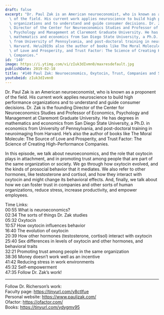 ```yaml
---
draft: false
excerpt: "Dr. Paul Zak is an American neuroeconomist, who is known as a proponent\
  \ of the field. His current work applies neuroscience to build high performance\
  \ organizations and to understand and guide consumer decisions. Dr. Zak is the founding\
  \ Director of the Center for Neuroeconomics Studies and Professor of Economics,\
  \ Psychology and Management at Claremont Graduate University. He has degrees in\
  \ mathematics and economics from San Diego State University, a Ph.D. in economics\
  \ from University of Pennsylvania, and post-doctoral training in neuroimaging from\
  \ Harvard. He\u2019s also the author of books like The Moral Molecule: The Source\
  \ of Love and Prosperity, and Trust Factor: The Science of Creating High-Performance\
  \ Companies."
id: '140'
image: https://i.ytimg.com/vi/zIuk3dIvmn0/maxresdefault.jpg
publishDate: 2019-02-18
title: '#140 Paul Zak: Neuroeconomics, Oxytocin, Trust, Companies and Society'
youtubeid: zIuk3dIvmn0
---
```

<div class="timelinks">

Dr. Paul Zak is an American neuroeconomist, who is known as a proponent of the field. His current work applies neuroscience to build high performance organizations and to understand and guide consumer decisions. Dr. Zak is the founding Director of the Center for Neuroeconomics Studies and Professor of Economics, Psychology and Management at Claremont Graduate University. He has degrees in mathematics and economics from San Diego State University, a Ph.D. in economics from University of Pennsylvania, and post-doctoral training in neuroimaging from Harvard. He’s also the author of books like The Moral Molecule: The Source of Love and Prosperity, and Trust Factor: The Science of Creating High-Performance Companies.

In this episode, we talk about neuroeconomics, and the role that oxytocin plays in attachment, and in promoting trust among people that are part of the same organization or society. We go through how oxytocin evolved, and the kinds of prosocial behavior that it mediates. We also refer to other hormones, like testosterone and cortisol, and how they interact with oxytocin and might change its behavioral effects. And, finally, we talk about how we can foster trust in companies and other sorts of human organizations, reduce stress, increase productivity, and empower employees.

Time Links:  
<time>00:55</time> What is neuroeconomics?  
<time>02:34</time> The sorts of things Dr. Zak studies                          
<time>05:32</time> Oxytocin              
<time>10:57</time> How oxytocin influences behavior            
<time>16:40</time> The evolution of oxytocin   
<time>20:39</time> How other hormones (testosterone, cortisol) interact with oxytocin        
<time>25:40</time> Sex differences in levels of oxytocin and other hormones, and behavioral traits         
<time>32:21</time> Promoting trust among people in the same organization     
<time>38:36</time> Money doesn’t work well as an incentive  
<time>41:42</time> Reducing stress in work environments  
<time>45:32</time> Self-empowerment   
<time>47:35</time> Follow Dr. Zak’s work!

---

Follow Dr. Richerson’s work:  
Faculty page: https://tinyurl.com/y8ctlfue  
Personal website: https://www.pauljzak.com/  
Ofactor: https://ofactor.com/  
Books: https://tinyurl.com/ydygmv95
</div>


